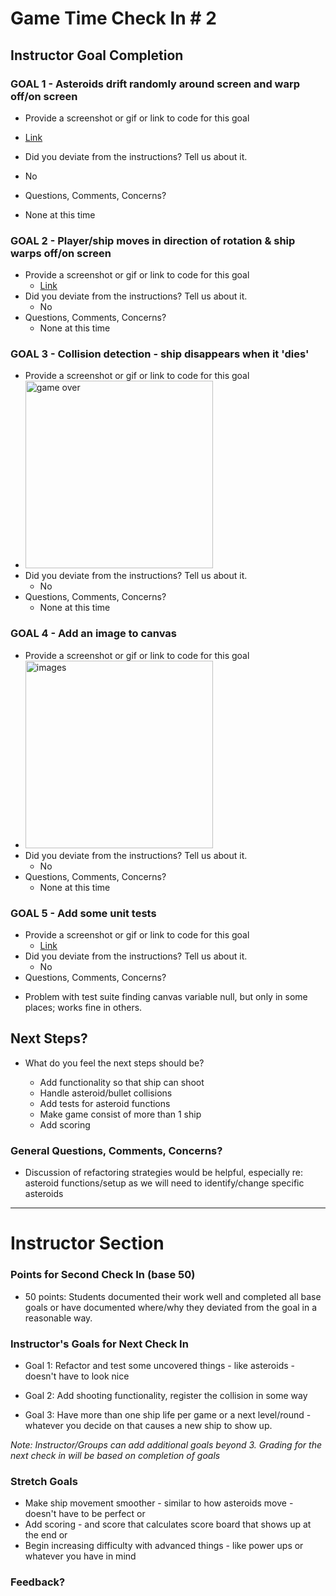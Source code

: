 
# Game Time Check In # 2

## Instructor Goal Completion

### GOAL 1 - Asteroids drift randomly around screen and warp off/on screen

  - Provide a screenshot or gif or link to code for this goal
   * [Link](https://github.com/seeker105/asteroids/blob/81b664cdcc5e4a2bd9227a8e0ef35a6bdadc553a/lib/asteroid.js#L13-L37)
  - Did you deviate from the instructions? Tell us about it.
   * No 
  - Questions, Comments, Concerns?
   * None at this time

### GOAL 2 - Player/ship moves in direction of rotation & ship warps off/on screen 

- Provide a screenshot or gif or link to code for this goal
  * [Link](https://github.com/seeker105/asteroids/blob/81b664cdcc5e4a2bd9227a8e0ef35a6bdadc553a/lib/ship.js#L30-L51)
- Did you deviate from the instructions? Tell us about it.
  * No 
- Questions, Comments, Concerns? 
  * None at this time

### GOAL 3 - Collision detection - ship disappears when it 'dies'

- Provide a screenshot or gif or link to code for this goal
- <img width="300" alt="game over" src="https://cloud.githubusercontent.com/assets/17806544/17954226/ae47a112-6a36-11e6-83ef-9fb073c62515.png">
- Did you deviate from the instructions? Tell us about it.
  * No 
- Questions, Comments, Concerns?
  * None at this time

### GOAL 4 - Add an image to canvas

- Provide a screenshot or gif or link to code for this goal
- <img width="300" alt="images" src="https://cloud.githubusercontent.com/assets/17806544/17954211/91fbaba2-6a36-11e6-9b97-95493b453b52.png">
- Did you deviate from the instructions? Tell us about it.
  * No 
- Questions, Comments, Concerns?
  * None at this time

### GOAL 5 - Add some unit tests

- Provide a screenshot or gif or link to code for this goal
  * [Link](https://github.com/seeker105/asteroids/blob/81b664cdcc5e4a2bd9227a8e0ef35a6bdadc553a/test/ship-test.js#L47-L71)
- Did you deviate from the instructions? Tell us about it.
  * No 
- Questions, Comments, Concerns?
 * Problem with test suite finding canvas variable null, but only in some places; works fine in others. 

## Next Steps?

- What do you feel the next steps should be?

  * Add functionality so that ship can shoot
  * Handle asteroid/bullet collisions
  * Add tests for asteroid functions
  * Make game consist of more than 1 ship
  * Add scoring

### General Questions, Comments, Concerns?
  * Discussion of refactoring strategies would be helpful, especially re: asteroid functions/setup as we will need to identify/change specific asteroids

-----

# Instructor Section

### Points for Second Check In (base 50)

* 50 points: Students documented their work well and completed all base goals or have documented where/why they deviated from the goal in a reasonable way.

### Instructor's Goals for Next Check In

* Goal 1: Refactor and test some uncovered things - like asteroids - doesn't have to look nice

* Goal 2: Add shooting functionality, register the collision in some way

* Goal 3: Have more than one ship life per game or a next level/round - whatever you decide on that causes a new ship to show up. 

_Note: Instructor/Groups can add additional goals beyond 3. Grading for the next check in will be based on completion of goals_

### Stretch Goals

  * Make ship movement smoother - similar to how asteroids move - doesn't have to be perfect
    or
  * Add scoring - and score that calculates score board that shows up at the end
    or 
  * Begin increasing difficulty with advanced things - like power ups or whatever you have in mind

### Feedback?
